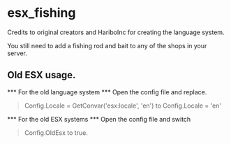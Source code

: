 # esx_fishing

Credits to original creators and HariboInc for creating the language system.


You still need to add a fishing rod and bait to any of the shops in your server.



## Old ESX usage.

*** For the old language system ***
Open the config file and replace.
> Config.Locale = GetConvar('esx:locale', 'en')
to
> Config.Locale = 'en'


*** For the old ESX systems ***
Open the config file and switch
> Config.OldEsx
to true.
